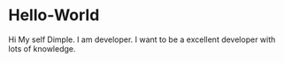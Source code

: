 # Hello-World

Hi My self Dimple. I am developer. I want to be a excellent developer with lots of knowledge.
